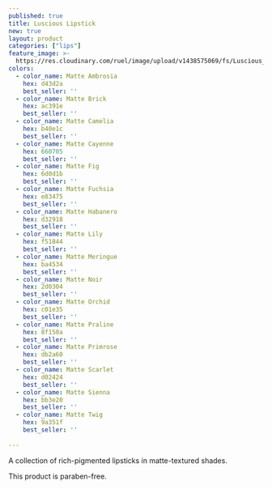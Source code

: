 ```yaml
---
published: true
title: Luscious Lipstick
new: true
layout: product
categories: ["lips"]
feature_image: >-
  https://res.cloudinary.com/ruel/image/upload/v1438575069/fs/Luscious_Lipstick_PB246717.jpg
colors:
  - color_name: Matte Ambrosia
    hex: d43d2a
    best_seller: ''
  - color_name: Matte Brick
    hex: ac391e
    best_seller: ''
  - color_name: Matte Camelia
    hex: b40e1c
    best_seller: ''
  - color_name: Matte Cayenne
    hex: 660705
    best_seller: ''
  - color_name: Matte Fig
    hex: 6d0d1b
    best_seller: ''    
  - color_name: Matte Fuchsia
    hex: e83475
    best_seller: ''
  - color_name: Matte Habanero
    hex: d32918
    best_seller: ''    
  - color_name: Matte Lily
    hex: f51844
    best_seller: ''    
  - color_name: Matte Meringue
    hex: ba4534
    best_seller: ''    
  - color_name: Matte Noir
    hex: 2d0304
    best_seller: ''    
  - color_name: Matte Orchid
    hex: c01e35
    best_seller: ''
  - color_name: Matte Praline
    hex: 8f150a
    best_seller: ''  
  - color_name: Matte Primrose
    hex: db2a60
    best_seller: ''
  - color_name: Matte Scarlet
    hex: d02424
    best_seller: ''
  - color_name: Matte Sienna
    hex: bb3e20
    best_seller: ''
  - color_name: Matte Twig
    hex: 9a351f
    best_seller: ''
 
---
```

A collection of rich-pigmented lipsticks in matte-textured shades.

This product is paraben-free.

